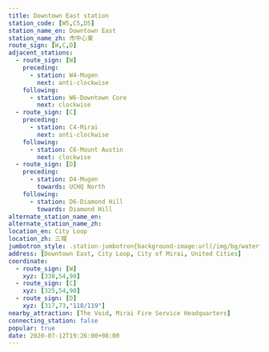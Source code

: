 ```yaml
---
title: Downtown East station
station_code: [W5,C5,D5]
station_name_en: Downtown East
station_name_zh: 市中心東
route_sign: [W,C,D]
adjacent_stations:
  - route_sign: [W]
    preceding:
      - station: W4-Mugen
        next: anti-clockwise
    following:
      - station: W6-Downtown Core
        next: clockwise
  - route_sign: [C]
    preceding:
      - station: C4-Mirai
        next: anti-clockwise
    following:
      - station: C6-Mount Austin
        next: clockwise
  - route_sign: [D]
    preceding:
      - station: D4-Mugen
        towards: UCHQ North
    following:
      - station: D6-Diamond Hill
        towards: Diamond Hill
alternate_station_name_en: 
alternate_station_name_zh: 
location_en: City Loop
location_zh: 三環
jumbotron_style: .station-jumbotron{background-image:url(/img/bg/waterfallline.png),url(/img/bg/cityloopline.png),url(/img/bg/diamondline.png);background-repeat:no-repeat;background-size:100% 10px;background-position:0 100px,0 130px,0 160px}
address: [Downtown East, City Loop, City of Mirai, United Cities]
coordinate:
  - route_sign: [W]
    xyz: [338,54,90]
  - route_sign: [C]
    xyz: [325,54,90]
  - route_sign: [D]
    xyz: [317,73,"118/119"]
nearby_attraction: [The Void, Mirai Fire Service Headquarters]
connecting_station: false
popular: true
date: 2020-07-12T19:26:00+08:00
---
```


